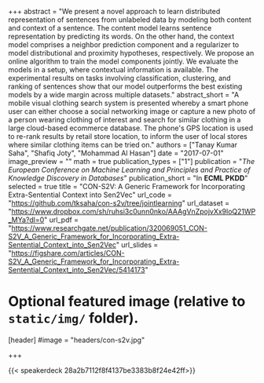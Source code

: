 +++
abstract = "We present a novel approach to learn distributed representation of sentences from unlabeled data by modeling both content and context of a sentence. The content model learns sentence representation by predicting its words. On the other hand, the context model comprises a neighbor prediction component and a regularizer to model distributional and proximity hypotheses, respectively. We propose an online algorithm to train the model components jointly. We evaluate the models in a setup, where contextual information is available. The experimental results on tasks involving classification, clustering, and ranking of sentences show that our model outperforms the best existing models by a wide margin across multiple datasets."
abstract_short = "A mobile visual clothing search system is presented whereby a smart phone user can either choose a social networking image or capture a new photo of a person wearing clothing of interest and search for similar clothing in a large cloud-based ecommerce database. The phone's GPS location is used to re-rank results by retail store location, to inform the user of local stores where similar clothing items can be tried on."
authors = ["Tanay Kumar Saha", "Shafiq Joty", "Mohammad Al Hasan"]
date = "2017-07-01"
image_preview = ""
math = true
publication_types = ["1"]
publication = "*The European Conference on Machine Learning and Principles and Practice of Knowledge Discovery in Databases*"
publication_short = "In **ECML PKDD**"
selected = true
title = "CON-S2V: A Generic Framework for Incorporating Extra-Sentential Context into Sen2Vec"
url_code = "https://github.com/tksaha/con-s2v/tree/jointlearning"
url_dataset = "https://www.dropbox.com/sh/ruhsi3c0unn0nko/AAAgVnZpojvXx9loQ21WP_MYa?dl=0"
url_pdf = "https://www.researchgate.net/publication/320069051_CON-S2V_A_Generic_Framework_for_Incorporating_Extra-Sentential_Context_into_Sen2Vec"
url_slides = "https://figshare.com/articles/CON-S2V_A_Generic_Framework_for_Incorporating_Extra-Sentential_Context_into_Sen2Vec/5414173"






# Optional featured image (relative to `static/img/` folder).
[header]
#image = "headers/con-s2v.jpg"

+++

{{< speakerdeck  28a2b7112f8f4137be3383b8f24e42ff>}}